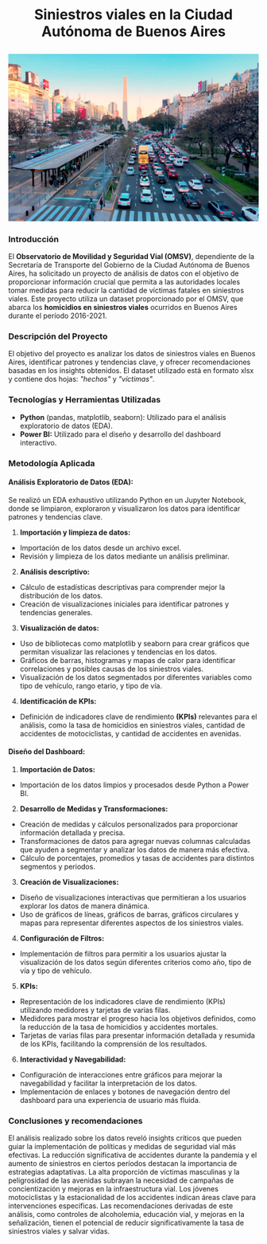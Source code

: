 # <p align=center>Siniestros viales en la Ciudad Autónoma de Buenos Aires</p>

![alt text](Imagenes/image.jpg)

### Introducción

El **Observatorio de Movilidad y Seguridad Vial (OMSV)**, dependiente de la Secretaría de Transporte del Gobierno de la Ciudad Autónoma de Buenos Aires, ha solicitado un proyecto de análisis de datos con el objetivo de proporcionar información crucial que permita a las autoridades locales tomar medidas para reducir la cantidad de víctimas fatales en siniestros viales. Este proyecto utiliza un dataset proporcionado por el OMSV, que abarca los **homicidios en siniestros viales** ocurridos en Buenos Aires durante el período 2016-2021.

### Descripción del Proyecto
El objetivo del proyecto es analizar los datos de siniestros viales en Buenos Aires, identificar patrones y tendencias clave, y ofrecer recomendaciones basadas en los insights obtenidos. El dataset utilizado está en formato xlsx y contiene dos hojas: *"hechos"* y *"víctimas"*.

### Tecnologías y Herramientas Utilizadas
- **Python** (pandas, matplotlib, seaborn): Utilizado para el análisis exploratorio de datos (EDA).
- **Power BI:** Utilizado para el diseño y desarrollo del dashboard interactivo.

### Metodología Aplicada

#### Análisis Exploratorio de Datos (EDA):
Se realizó un EDA exhaustivo utilizando Python en un Jupyter Notebook, donde se limpiaron, exploraron y visualizaron los datos para identificar patrones y tendencias clave.

1) **Importación y limpieza de datos:**
- Importación de los datos desde un archivo excel.
- Revisión y limpieza de los datos mediante un análisis preliminar.

2) **Análisis descriptivo:**
- Cálculo de estadísticas descriptivas para comprender mejor la distribución de los datos.
- Creación de visualizaciones iniciales para identificar patrones y tendencias generales.

3) **Visualización de datos:**
- Uso de bibliotecas como matplotlib y seaborn para crear gráficos que permitan visualizar las relaciones y tendencias en los datos.
- Gráficos de barras, histogramas y mapas de calor para identificar correlaciones y posibles causas de los siniestros viales.
- Visualización de los datos segmentados por diferentes variables como tipo de vehículo, rango etario, y tipo de vía.

4) **Identificación de KPIs:**

- Definición de indicadores clave de rendimiento **(KPIs)** relevantes para el análisis, como la tasa de homicidios en siniestros viales, cantidad de accidentes de motociclistas, y cantidad de accidentes en avenidas.

#### Diseño del Dashboard:

1) **Importación de Datos:**

- Importación de los datos limpios y procesados desde Python a Power BI.

2) **Desarrollo de Medidas y Transformaciones:**

- Creación de medidas y cálculos personalizados para proporcionar información detallada y precisa.
- Transformaciones de datos para agregar nuevas columnas calculadas que ayuden a segmentar y analizar los datos de manera más efectiva.
- Cálculo de porcentajes, promedios y tasas de accidentes para distintos segmentos y periodos.

3) **Creación de Visualizaciones:**

- Diseño de visualizaciones interactivas que permitieran a los usuarios explorar los datos de manera dinámica.
- Uso de gráficos de líneas, gráficos de barras, gráficos circulares y mapas para representar diferentes aspectos de los siniestros viales.

4) **Configuración de Filtros:**

- Implementación de filtros para permitir a los usuarios ajustar la visualización de los datos según diferentes criterios como año, tipo de vía y tipo de vehículo.

5) **KPIs:**

- Representación de los indicadores clave de rendimiento (KPIs) utilizando medidores y tarjetas de varias filas.
- Medidores para mostrar el progreso hacia los objetivos definidos, como la reducción de la tasa de homicidios y accidentes mortales.
- Tarjetas de varias filas para presentar información detallada y resumida de los KPIs, facilitando la comprensión de los resultados.

6) **Interactividad y Navegabilidad:**

- Configuración de interacciones entre gráficos para mejorar la navegabilidad y facilitar la interpretación de los datos.
- Implementación de enlaces y botones de navegación dentro del dashboard para una experiencia de usuario más fluida.

### Conclusiones y recomendaciones

El análisis realizado sobre los datos reveló insights críticos que pueden guiar la implementación de políticas y medidas de seguridad vial más efectivas. La reducción significativa de accidentes durante la pandemia y el aumento de siniestros en ciertos períodos destacan la importancia de estrategias adaptativas. La alta proporción de víctimas masculinas y la peligrosidad de las avenidas subrayan la necesidad de campañas de concientización y mejoras en la infraestructura vial. Los jóvenes motociclistas y la estacionalidad de los accidentes indican áreas clave para intervenciones específicas. Las recomendaciones derivadas de este análisis, como controles de alcoholemia, educación vial, y mejoras en la señalización, tienen el potencial de reducir significativamente la tasa de siniestros viales y salvar vidas.
